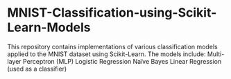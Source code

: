 # MNIST-Classification-using-Scikit-Learn-Models
This repository contains implementations of various classification models applied to the MNIST dataset using Scikit-Learn. The models include:  Multi-layer Perceptron (MLP) Logistic Regression Naïve Bayes Linear Regression (used as a classifier)
